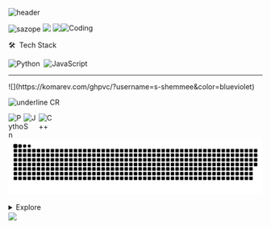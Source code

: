 <!-- Hello there header with background -->

![header](https://capsule-render.vercel.app/api?type=waving&color=gradient&height=170&section=header&text=Hello%20there&fontSize=40)


<img align="right" alt="Coding" width="400" src="https://cdna.artstation.com/p/assets/images/images/042/631/286/original/bryan-rodriguez-belchibia-1-rightspeed.gif?1635037562">




<p align="center"> 
    <img src="https://komarev.com/ghpvc/?username=sazope" alt="sazope"/> 
<!-- cats -->    
<img src="https://media.giphy.com/media/lGhBlBMIN2XsEteTN3/giphy.gif" width="60">    
<img src="https://media.giphy.com/media/mGcNjsfWAjY5AEZNw6/giphy.gif" width="50"></h2>

<!-- TECHNOLOGIES -->     
🛠 &nbsp;Tech Stack

![Python](https://img.shields.io/badge/-Python-05122A?style=flat&logo=python)&nbsp;
![JavaScript](https://img.shields.io/badge/-JavaScript-05122A?style=flat&logo=javascript)&nbsp;    
<!-- lINE -->    
<hr>
![](https://komarev.com/ghpvc/?username=s-shemmee&color=blueviolet)



![underline CR](https://capsule-render.vercel.app/api?type=rect&color=gradient&customColorList=12&height=1&reversal=true)


<!-- Updated language and tools -->

<img align="left" alt="Python" width="30px"  src="https://cdn.jsdelivr.net/gh/devicons/devicon/icons/python/python-original.svg" />
<img align="left" alt="JS"  width="30px" src="https://cdn.jsdelivr.net/gh/devicons/devicon/icons/javascript/javascript-original.svg" />
<img align="left" alt="C++" width="30px"  src="https://cdn.jsdelivr.net/gh/devicons/devicon/icons/cplusplus/cplusplus-original.svg" />


<!-- SNAKE GAME -->
![github contribution grid snake animation](https://raw.githubusercontent.com/saedyousef/saedyousef/output/github-contribution-grid-snake.svg)

<!-- DROPDOWN -->
<details>
    <summary>Explore</summary>
    <li><a target="_blank" href="https://blog.stanleylim.me/maximizing-efficiency-and-impact---why-i-choose-mermaid-for-graph-creation">Maximizing Efficiency and Impact - Why I Choose Mermaid for Graph Creation — June 19, 2023</a></li><li><a target="_blank" href="https://blog.stanleylim.me/til-how-casing-can-break-netlify-functions">TIL How Casing Can Break Netlify Functions — February 27, 2023</a></li><li><a target="_blank" href="https://blog.stanleylim.me/godaddy-redirect-hack">GoDaddy Redirect Hack — December 20, 2022</a></li><li><a target="_blank" href="https://blog.stanleylim.me/airpods-not-charging-on-windows">Airpods Not Charging on Windows — August 19, 2022</a></li><li><a target="_blank" href="https://blog.stanleylim.me/the-fastest-way-to-develop-and-deploy-your-next-project">⚡ The Fastest Way to Develop and Deploy Your Next Project — June 09, 2022</a></li>
</details>

<a href="https://github.com/sazope">
  <img align="center" src="https://github-readme-stats.vercel.app/api/top-langs/?username=sazope&hide=java,html,tex&title_color=ffffff&text_color=c9cacc&icon_color=2bbc8a&bg_color=1d1f21&langs_count=3" />
</a>


